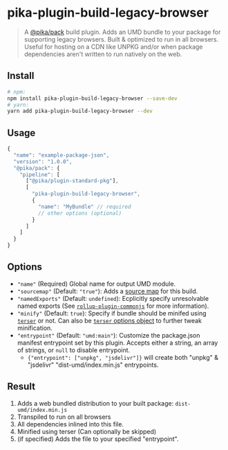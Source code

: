 # pika-plugin-build-legacy-browser

> A [@pika/pack](https://github.com/pikapkg/pack) build plugin. Adds an UMD bundle to your package for supporting legacy browsers. Built & optimized to run in all browsers. Useful for hosting on a CDN like UNPKG and/or when package dependencies aren't written to run natively on the web.

## Install

```sh
# npm:
npm install pika-plugin-build-legacy-browser --save-dev
# yarn:
yarn add pika-plugin-build-legacy-browser --dev
```

## Usage

```js
{
  "name": "example-package-json",
  "version": "1.0.0",
  "@pika/pack": {
    "pipeline": [
      ["@pika/plugin-standard-pkg"],
      [
        "pika-plugin-build-legacy-browser",
        {
          "name": "MyBundle" // required
          // other options (optional)
        }
      ]
    ]
  }
}
```

## Options

- `"name"` (Required) Global name for output UMD module.
- `"sourcemap"` (Default: `"true"`): Adds a [source map](https://www.html5rocks.com/en/tutorials/developertools/sourcemaps/) for this build.
- `"namedExports"` (Default: `undefined`): Ecplicitly specify unresolvable named exports (See [`rollup-plugin-commonjs`](https://github.com/rollup/rollup-plugin-commonjs/tree/v9.2.0#custom-named-exports) for more information).
- `"minify"` (Default: `true`): Specify if bundle should be minifed using [`terser`](https://github.com/terser-js/terser) or not. Can also be [`terser` options object](https://github.com/terser-js/terser#minify-options) to further tweak minification.
- `"entrypoint"` (Default: `"umd:main"`): Customize the package.json manifest entrypoint set by this plugin. Accepts either a string, an array of strings, or `null` to disable entrypoint.
  - `{"entrypoint": ["unpkg", "jsdelivr"]}` will create both "unpkg" & "jsdelivr" "dist-umd/index.min.js" entrypoints.

## Result

1. Adds a web bundled distribution to your built package: `dist-umd/index.min.js`
1. Transpiled to run on all browsers
1. All dependencies inlined into this file.
1. Minified using terser (Can optionally be skipped)
1. (if specified) Adds the file to your specified "entrypoint".
